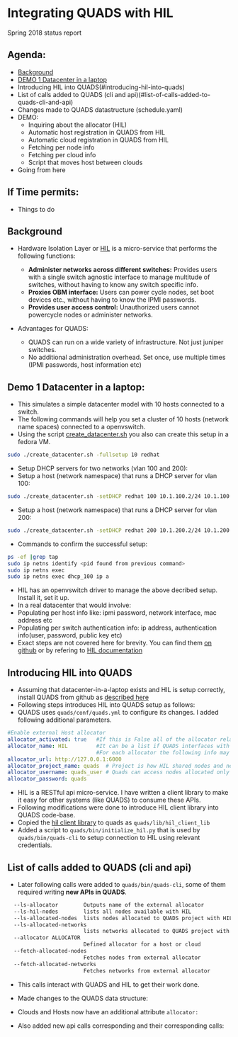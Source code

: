 
 Integrating QUADS with HIL 
=========================== 

Spring 2018 status report

## Agenda:

* [Background](#background)
* [DEMO 1 Datacenter in a laptop](#demo-1-datacenter-in-a-laptop)
* Introducing HIL into QUADS(#introducing-hil-into-quads) 
* List of calls added to QUADS (cli and api)(#list-of-calls-added-to-quads-cli-and-api)
* Changes made to QUADS datastructure (schedule.yaml)
* DEMO: 
  * Inquiring about the allocator (HIL)
  * Automatic host registration in QUADS from HIL
  * Automatic cloud registration in QUADS from HIL
  * Fetching per node info
  * Fetching per cloud info
  * Script that moves host between clouds
* Going from here

## If Time permits:
* Things to do

## Background

* Hardware Isolation Layer or [HIL](https://github.com/CCI-MOC/hil) is a micro-service that performs the following functions:
  * **Administer networks across different switches:** Provides users with a single switch agnostic interface to manage multitude of switches, without having to know any switch specific info.
  * **Proxies OBM interface:** Users can power cycle nodes, set boot devices etc., without having to know the IPMI passwords. 
  * **Provides user access control:** Unauthorized users cannot powercycle nodes or administer networks.
  
* Advantages for QUADS:
  * QUADS can run on a wide variety of infrastructure. Not just juniper switches.
  * No additional administration overhead. Set once, use multiple times (IPMI passwords, host information etc)
  

## Demo 1 Datacenter in a laptop:
* This simulates a simple datacenter model with 10 hosts connected to a switch. 
* The following commands will help you set a cluster of 10 hosts (network name spaces) connected to a openvswitch.
* Using the script [create_datacenter.sh](https://github.com/SahilTikale/HIL_contrib/blob/master/hilInYourLap/create_datacenter.sh) you also can create this setup in a fedora VM.
```bash
sudo ./create_datacenter.sh -fullsetup 10 redhat
```
* Setup DHCP servers for two networks (vlan 100 and 200):
* Setup a host (network namespace) that runs a DHCP server for vlan 100:
```bash
sudo ./create_datacenter.sh -setDHCP redhat 100 10.1.100.2/24 10.1.100.10,10.1.100.50,255.255.255.0
```
* Setup a host (network namespace) that runs a DHCP server for vlan 200:
```bash
sudo ./create_datacenter.sh -setDHCP redhat 200 10.1.200.2/24 10.1.200.10,10.1.200.50,255.255.255.0
```
* Commands to confirm the successful setup:
```bash
ps -ef |grep tap
sudo ip netns identify <pid found from previous command>
sudo ip netns exec
sudo ip netns exec dhcp_100 ip a
```
* HIL has an openvswitch driver to manage the above decribed setup. Install it, set it up.
* In a real datacenter that would involve:
* Populating per host info like: ipmi password, network interface, mac address etc
* Populating per switch authentication info: ip address, authentication info(user, password, public key etc)
* Exact steps are not covered here for brevity. You can find them [on github](https://github.com/CCI-MOC/hil) or by refering to [HIL documentation](http://hil.readthedocs.io/en/latest/)

## Introducing HIL into QUADS
* Assuming that datacenter-in-a-laptop exists and HIL is setup correctly, install QUADS from github as [described here](https://github.com/SahilTikale/quads#installing-quads-from-github)
* Following steps introduces HIL into QUADS setup as follows:
* QUADS uses `quads/conf/quads.yml` to configure its changes. I added following additional parameters.
```yaml
#Enable external Host allocator
allocator_activated: true   #If this is False all of the allocator related QUADS calls will return error stating so.
allocator_name: HIL         #It can be a list if QUADS interfaces with multiple allocators. eg [REDHAT's-HIL, MOC-HIL, FLOCX]
                            #For each allocator the following info may vary, or may need additional parameters.
allocator_url: http://127.0.0.1:6000
allocator_project_name: quads  # Project is how HIL shared nodes and networks among multiple users.
allocator_username: quads_user # Quads can access nodes allocated only to its own project.
allocator_password: quads
```
* HIL is a RESTful api micro-service. I have written a client library to make it easy for other systems (like QUADS) to consume these APIs.
* Following modifications were done to introduce HIL client library into QUADS code-base.
 * Copied the [hil client library](https://github.com/CCI-MOC/hil/tree/master/hil/client) to quads as `quads/lib/hil_client_lib`
 * Added a script to `quads/bin/initialize_hil.py` that is used by `quads/bin/quads-cli` to setup connection to HIL using relevant credentials.

## List of calls added to QUADS (cli and api)
 
* Later following calls were added to `quads/bin/quads-cli`, some of them required writing **new APIs in QUADS**.
```bash
  --ls-allocator        Outputs name of the external allocator 
  --ls-hil-nodes        lists all nodes available with HIL
  --ls-allocated-nodes  lists nodes allocated to QUADS project with HIL
  --ls-allocated-networks
                        lists networks allocated to QUADS project with HIL
  --allocator ALLOCATOR
                        Defined allocator for a host or cloud
  --fetch-allocated-nodes
                        Fetches nodes from external allocator
  --fetch-allocated-networks
                        Fetches networks from external allocator
 ```
 * This calls interact with QUADS and HIL to get their work done. 
 
 * Made changes to the QUADS data structure:
 * Clouds and Hosts now have an additional attribute `allocator: `
 
 
 * Also added new api calls corresponding and their corresponding calls:
 






